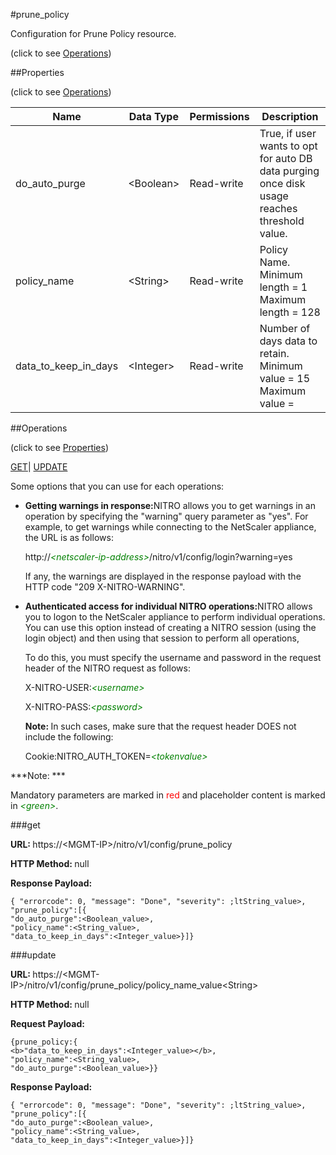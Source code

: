 #prune_policy



Configuration for Prune Policy resource.

<span>(click to see [Operations](#operations))</span>



##Properties 

<span>(click to see [Operations](#operations))</span>





<table><thead><tr><th>Name</th><th>Data Type</th><th>Permissions</th><th>Description</th></tr></thead><tbody><tr><td>do_auto_purge</td><td>&lt;Boolean></td><td>Read-write</td><td>True, if user wants to opt for auto DB data purging once disk usage reaches threshold value.</td></tr><tr><td>policy_name</td><td>&lt;String></td><td>Read-write</td><td>Policy Name.<br>Minimum length = 1<br>Maximum length = 128</td></tr><tr><td>data_to_keep_in_days</td><td>&lt;Integer></td><td>Read-write</td><td>Number of days data to retain.<br>Minimum value = 15<br>Maximum value =</td></tr></tbody></table>

##Operations 

<span>(click to see [Properties](#properties))</span>





[GET](#get)| [UPDATE](#update)





Some options that you can use for each operations:

<ul><li><p><b>Getting warnings in response:</b>NITRO allows you to get warnings in an operation by specifying the "warning" query parameter as "yes". For example, to get warnings while connecting to the NetScaler appliance, the URL is as follows:</p><p>http://<span style="color:green;font-style:italic;">&lt;netscaler-ip-address&gt;</span>/nitro/v1/config/login?warning=yes</p><p>If any, the warnings are displayed in the response payload with the HTTP code "209 X-NITRO-WARNING".</p></li><li><p><b>Authenticated access for individual NITRO operations:</b>NITRO allows you to logon to the NetScaler appliance to perform individual operations. You can use this option instead of creating a NITRO session (using the login object) and then using that session to perform all operations,</p><p>To do this, you must specify the username and password in the request header of the NITRO request as follows:</p><p>X-NITRO-USER:<span style="color:green;font-style:italic;">&lt;username&gt;</span></p><p>X-NITRO-PASS:<span style="color:green;font-style:italic;">&lt;password&gt;</span></p><p><b>Note: </b>In such cases, make sure that the request header DOES not include the following:</p><p>Cookie:NITRO_AUTH_TOKEN=<span style="color:green;font-style:italic;">&lt;tokenvalue&gt;</span></p></li></ul>







***Note: *** 

Mandatory parameters are marked in <span style="color:#FF0000;">red</span> and placeholder content is marked in <span style="color:green;font-style:italic">&lt;green&gt;</span>.



###get







<b>URL: </b>https://&lt;MGMT-IP&gt;/nitro/v1/config/prune_policy

<b>HTTP Method: </b>null

<b>Response Payload: </b>
```
{ "errorcode": 0, "message": "Done", "severity": ;ltString_value>, "prune_policy":[{
"do_auto_purge":<Boolean_value>,
"policy_name":<String_value>,
"data_to_keep_in_days":<Integer_value>}]}
```







###update







<b>URL: </b>https://&lt;MGMT-IP&gt;/nitro/v1/config/prune_policy/policy_name_value&lt;String&gt;

<b>HTTP Method: </b>null

<b>Request Payload: </b>
```
{prune_policy:{
<b>"data_to_keep_in_days":<Integer_value></b>,
"policy_name":<String_value>,
"do_auto_purge":<Boolean_value>}}
```

<b>Response Payload: </b>
```
{ "errorcode": 0, "message": "Done", "severity": ;ltString_value>, "prune_policy":[{
"do_auto_purge":<Boolean_value>,
"policy_name":<String_value>,
"data_to_keep_in_days":<Integer_value>}]}
```







